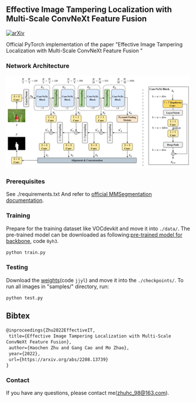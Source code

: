 ## Effective Image Tampering Localization with Multi-Scale ConvNeXt Feature Fusion  
[![arXiv](https://img.shields.io/badge/-arXiv-B31B1B.svg?style=for-the-badge)](https://arxiv.org/abs/2208.13739)

Official PyTorch implementation of the paper "Effective Image Tampering Localization with Multi-Scale ConvNeXt Feature Fusion "
### Network Architecture
<center> <img src="fig/Fig-1.png" alt="architecture"/> </center>

### Prerequisites
See ./requirements.txt
And refer to [official MMSegmentation documentation](https://mmsegmentation.readthedocs.io/en/latest/).

### Training
Prepare for the training dataset like VOCdevkit and move it into `./data/`.
The pre-trained model can be downloaded as following:[pre-trained model for backbone](https://pan.baidu.com/s/1CWkdVMwPmgQnKVQZNM1f9g), code `0yh3`.
```python
python train.py
```

### Testing

Download the [weights](https://pan.baidu.com/s/1AI2KQJmBdEeGtPGZGyNkWQ)(code `jjyl`) and move it into the `./checkpoints/`.
To run all images in "samples/" directory, run:
```
python test.py
```

## Bibtex
 ```
@inproceedings{Zhu2022EffectiveIT,
  title={Effective Image Tampering Localization with Multi-Scale ConvNeXt Feature Fusion},
  author={Haochen Zhu and Gang Cao and Mo Zhao},
  year={2022},
  url={https://arxiv.org/abs/2208.13739}
}
```
### Contact

If you have any questions, please contact me(zhuhc_98@163.com).
